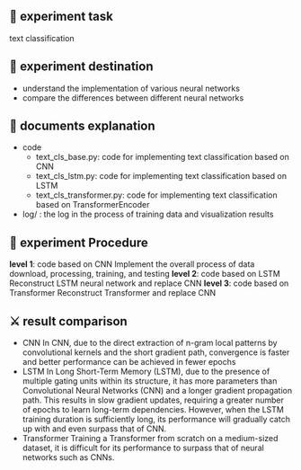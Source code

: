## 🧪 experiment task
text classification

## 🎯 experiment destination
- understand the implementation of various neural networks
- compare the differences between different neural networks

##  📂 documents explanation
- code
  - text_cls_base.py: code for implementing text classification based on CNN
  - text_cls_lstm.py: code for implementing text classification based on LSTM
  - text_cls_transformer.py: code for implementing text classification based on TransformerEncoder
- log/ : the log in the process of training data and visualization results

##  📝 experiment Procedure
**level 1**: code based on CNN
Implement the overall process of data download, processing, training, and testing
**level 2**: code based on LSTM
Reconstruct LSTM neural network and replace CNN
**level 3**: code based on Transformer
Reconstruct Transformer and replace CNN

## ⚔️ result comparison
- CNN
In CNN, due to the direct extraction of n-gram local patterns by convolutional kernels and the short gradient path, convergence is faster and better performance can be achieved in fewer epochs
- LSTM
In Long Short-Term Memory (LSTM), due to the presence of multiple gating units within its structure, it has more parameters than Convolutional Neural Networks (CNN) and a longer gradient propagation path. 
This results in slow gradient updates, requiring a greater number of epochs to learn long-term dependencies. However, when the LSTM training duration is sufficiently long, its performance will gradually catch up with and even surpass that of CNN.
- Transformer
Training a Transformer from scratch on a medium-sized dataset, it is difficult for its performance to surpass that of neural networks such as CNNs.
 

